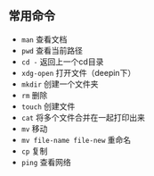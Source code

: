 ## 常用命令

- `man` 查看文档
- `pwd` 查看当前路径
- `cd -` 返回上一个cd目录
- `xdg-open` 打开文件（deepin下）
- `mkdir` 创建一个文件夹
- `rm`  删除
- `touch` 创建文件
- `cat` 将多个文件合并在一起打印出来
- `mv` 移动
- `mv file-name file-new` 重命名
- `cp` 复制
- `ping`  查看网络